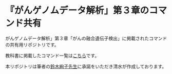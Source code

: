 # 『がんゲノムデータ解析」第３章のコマンド共有
がんゲノムデータ解析」第３章「がんの融合遺伝子検出」に掲載されたコマンドの共有用リポジトリです。

教科書に掲載したコマンド一覧は[こちら](main.txt)です。


本リポジトリは筆者の[鈴木絢子先生](https://www.u-tokyo.ac.jp/focus/ja/people/k0001_01305.html)に承諾をいただき清水が作成しております。
